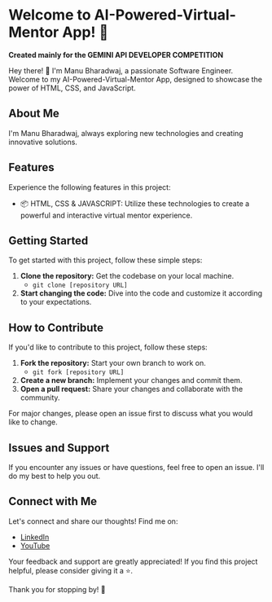 # Welcome to AI-Powered-Virtual-Mentor App! 🚀
**Created mainly for the GEMINI API DEVELOPER COMPETITION**

Hey there! 👋 I'm Manu Bharadwaj, a passionate Software Engineer. Welcome to my AI-Powered-Virtual-Mentor App, designed to showcase the power of HTML, CSS, and JavaScript.

## About Me
I'm Manu Bharadwaj, always exploring new technologies and creating innovative solutions.

## Features
Experience the following features in this project:
- 📦 HTML, CSS & JAVASCRIPT: Utilize these technologies to create a powerful and interactive virtual mentor experience.

## Getting Started
To get started with this project, follow these simple steps:
1. **Clone the repository:** Get the codebase on your local machine.
   - `git clone [repository URL]`
2. **Start changing the code:** Dive into the code and customize it according to your expectations.

## How to Contribute
If you'd like to contribute to this project, follow these steps:
1. **Fork the repository:** Start your own branch to work on.
   - `git fork [repository URL]`
2. **Create a new branch:** Implement your changes and commit them.
3. **Open a pull request:** Share your changes and collaborate with the community.

For major changes, please open an issue first to discuss what you would like to change.

## Issues and Support
If you encounter any issues or have questions, feel free to open an issue. I'll do my best to help you out.

## Connect with Me
Let's connect and share our thoughts! Find me on:
- [LinkedIn](https://www.linkedin.com/in/manu-bharadwaj-3507a345/)
- [YouTube](https://www.youtube.com/@code-with-Bharadwaj)

Your feedback and support are greatly appreciated! If you find this project helpful, please consider giving it a ⭐️.

Thank you for stopping by! 🌟
